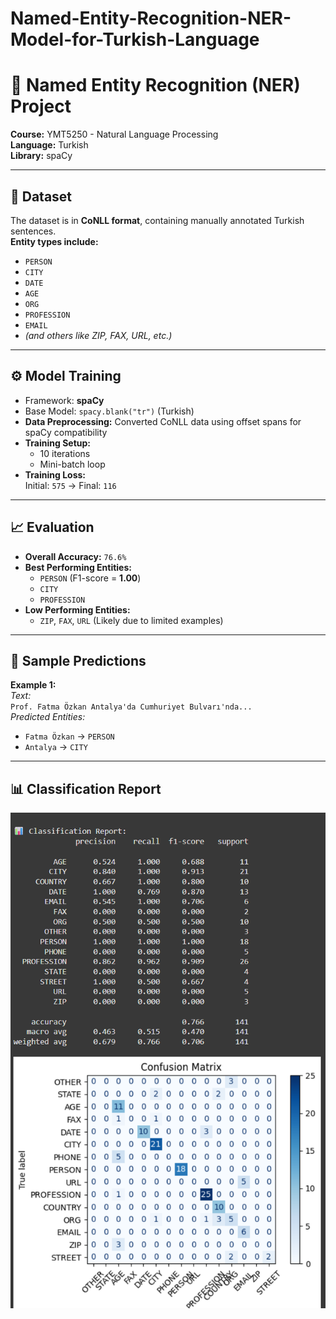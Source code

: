# Named-Entity-Recognition-NER-Model-for-Turkish-Language
# 🧠 Named Entity Recognition (NER) Project

**Course:** YMT5250 - Natural Language Processing  
**Language:** Turkish  
**Library:** spaCy  

---

## 📁 Dataset

The dataset is in **CoNLL format**, containing manually annotated Turkish sentences.  
**Entity types include:**
- `PERSON`
- `CITY`
- `DATE`
- `AGE`
- `ORG`
- `PROFESSION`
- `EMAIL`
- *(and others like ZIP, FAX, URL, etc.)*

---

## ⚙️ Model Training

- Framework: **spaCy**
- Base Model: `spacy.blank("tr")` (Turkish)
- **Data Preprocessing:** Converted CoNLL data using offset spans for spaCy compatibility
- **Training Setup:**
  - 10 iterations
  - Mini-batch loop
- **Training Loss:**  
  Initial: `575` → Final: `116`

---

## 📈 Evaluation

- **Overall Accuracy:** `76.6%`
- **Best Performing Entities:**
  - `PERSON` (F1-score = **1.00**)
  - `CITY`
  - `PROFESSION`
- **Low Performing Entities:**
  - `ZIP`, `FAX`, `URL` (Likely due to limited examples)

---

## 🧪 Sample Predictions

**Example 1:**  
_Text:_  
`Prof. Fatma Özkan Antalya'da Cumhuriyet Bulvarı'nda...`  
_Predicted Entities:_  
- `Fatma Özkan` → `PERSON`  
- `Antalya` → `CITY`

---

## 📊 Classification Report

![Classification Report](classification_report.png)
